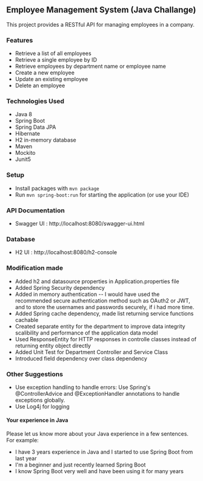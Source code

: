 ## Employee Management System (Java Challange)

This project provides a RESTful API for managing employees in a company.

### Features
- Retrieve a list of all employees
- Retrieve a single employee by ID
- Retrieve employees by department name or employee name
- Create a new employee
- Update an existing employee
- Delete an employee

### Technologies Used

- Java 8
- Spring Boot
- Spring Data JPA
- Hibernate
- H2 in-memory database
- Maven
- Mockito
- Junit5

### Setup
- Install packages with `mvn package`
- Run `mvn spring-boot:run` for starting the application (or use your IDE)

### API Documentation 

- Swagger UI : http://localhost:8080/swagger-ui.html

### Database 
- H2 UI : http://localhost:8080/h2-console

### Modification made
- Added h2 and datasource properties in Application.properties file 
- Added Spring Security dependency 
- Added in memory authentication
-- I would have used the recommended secure authentication method such as OAuth2 or JWT, and to store the usernames and passwords securely, if i had more time.
- Added Spring cache dependency, made list returning service functions cachable
- Created separate entity for the department to improve data integrity scalibility and performance of the application data model
- Used ResponseEntity for HTTP responses in controlle classes instead of returning entity object directly
- Added Unit Test for Department Controller and Service Class
- Introduced field dependency over class dependency 

### Other Suggestions
- Use exception handling to handle errors: Use Spring's @ControllerAdvice and @ExceptionHandler annotations to handle exceptions globally.
- Use Log4j for logging

#### Your experience in Java

Please let us know more about your Java experience in a few sentences. For example:

- I have 3 years experience in Java and I started to use Spring Boot from last year
- I'm a beginner and just recently learned Spring Boot
- I know Spring Boot very well and have been using it for many years
